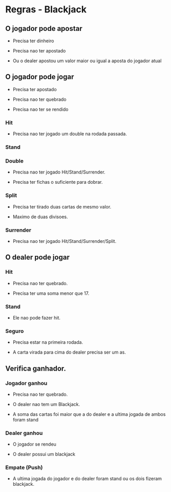 # Regras - Blackjack

## O jogador pode apostar

* Precisa ter dinheiro

* Precisa nao ter apostado

* Ou o dealer apostou um valor maior ou igual a aposta do jogador atual

## O jogador pode jogar

* Precisa ter apostado

* Precisa nao ter quebrado

* Precisa nao ter se rendido

### Hit

* Precisa nao ter jogado um double na rodada passada.

### Stand

### Double

* Precisa nao ter jogado Hit/Stand/Surrender.

* Precisa ter fichas o suficiente para dobrar.

### Split

* Precisa ter tirado duas cartas de mesmo valor.

* Maximo de duas divisoes.

### Surrender

* Precisa nao ter jogado Hit/Stand/Surrender/Split.

## O dealer pode jogar

### Hit

* Precisa nao ter quebrado.

* Precisa ter uma soma menor que 17.

### Stand

* Ele nao pode fazer hit.

### Seguro

* Precisa estar na primeira rodada.

* A carta virada para cima do dealer precisa ser um as.

## Verifica ganhador.

### Jogador ganhou

* Precisa nao ter quebrado.

* O dealer nao tem um Blackjack.

* A soma das cartas foi maior que a do dealer e a ultima jogada de ambos foram stand

### Dealer ganhou

* O jogador se rendeu

* O dealer possui um blackjack

### Empate (Push)

* A ultima jogada do jogador e do dealer foram stand ou os dois fizeram blackjack.
